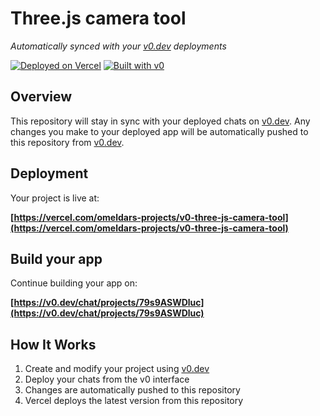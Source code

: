 # Three.js camera tool

*Automatically synced with your [v0.dev](https://v0.dev) deployments*

[![Deployed on Vercel](https://img.shields.io/badge/Deployed%20on-Vercel-black?style=for-the-badge&logo=vercel)](https://vercel.com/omeldars-projects/v0-three-js-camera-tool)
[![Built with v0](https://img.shields.io/badge/Built%20with-v0.dev-black?style=for-the-badge)](https://v0.dev/chat/projects/79s9ASWDluc)

## Overview

This repository will stay in sync with your deployed chats on [v0.dev](https://v0.dev).
Any changes you make to your deployed app will be automatically pushed to this repository from [v0.dev](https://v0.dev).

## Deployment

Your project is live at:

**[https://vercel.com/omeldars-projects/v0-three-js-camera-tool](https://vercel.com/omeldars-projects/v0-three-js-camera-tool)**

## Build your app

Continue building your app on:

**[https://v0.dev/chat/projects/79s9ASWDluc](https://v0.dev/chat/projects/79s9ASWDluc)**

## How It Works

1. Create and modify your project using [v0.dev](https://v0.dev)
2. Deploy your chats from the v0 interface
3. Changes are automatically pushed to this repository
4. Vercel deploys the latest version from this repository
